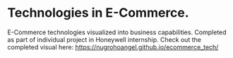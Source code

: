 # Technologies in E-Commerce.
E-Commerce technologies visualized into business capabilities. Completed as part of individual project in Honeywell internship. 
Check out the completed visual here: https://nugrohoangel.github.io/ecommerce_tech/
